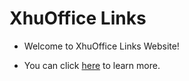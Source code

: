 # XhuOffice Links

- Welcome to XhuOffice Links Website!

- You can click [here](https://inde.xhuoffice.tk/ "Xhu Navigation Website") to learn more.
